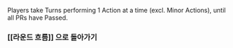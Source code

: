 Players take Turns performing 1 Action at a time (excl. Minor Actions), until all PRs have Passed.


### [[라운드 흐름]] 으로 돌아가기